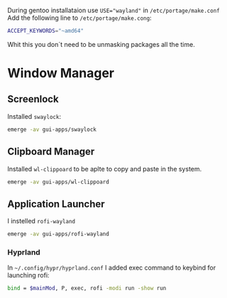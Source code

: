 During gentoo installataion use `USE="wayland"` in `/etc/portage/make.conf`  
Add the following line to `/etc/portage/make.cong`:
```bash
ACCEPT_KEYWORDS="~amd64"
```
Whit this you don´t need to be unmasking packages all the time.

# Window Manager
## Screenlock
Installed `swaylock`:
```bash
emerge -av gui-apps/swaylock
```
## Clipboard Manager
Installed `wl-clippoard` to be aplte to copy and paste in the system.
```bash
emerge -av gui-apps/wl-clippoard
```
## Application Launcher 
I instelled `rofi-wayland`
```bash
emerge -av gui-apps/rofi-wayland
```
### Hyprland
In `~/.config/hypr/hyprland.conf` I added exec command to keybind for launching rofi:
```bash
bind = $mainMod, P, exec, rofi -modi run -show run
```
